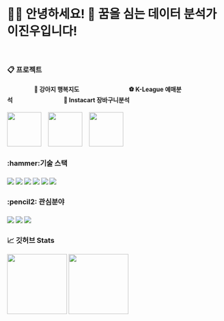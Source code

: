 



 <h1 align ='left'> 👨‍🌾 안녕하세요! 
🌱 꿈을 심는 데이터 분석가 이진우입니다! </h1></br>

<h3 align ='left'>📋 프로젝트 </h3>

#### &nbsp;&nbsp;&nbsp;&nbsp;&nbsp;&nbsp;&nbsp;&nbsp;&nbsp;&nbsp;&nbsp;&nbsp;&nbsp;&nbsp;&nbsp;&nbsp;&nbsp;&nbsp; 🐶 강아지 행복지도 &nbsp;&nbsp;&nbsp;&nbsp;&nbsp;&nbsp;&nbsp;&nbsp;&nbsp;&nbsp;&nbsp;&nbsp;&nbsp;&nbsp;&nbsp; &nbsp;&nbsp; &nbsp;&nbsp;&nbsp;&nbsp; &nbsp; &nbsp; &nbsp; &nbsp;&nbsp;&nbsp;   ⚽️ K-League 예매분석&nbsp;&nbsp;&nbsp;&nbsp;&nbsp;&nbsp;&nbsp;&nbsp;&nbsp;&nbsp;&nbsp;&nbsp;&nbsp;&nbsp;&nbsp;&nbsp;&nbsp;&nbsp;&nbsp;&nbsp;&nbsp;&nbsp;&nbsp;&nbsp;&nbsp;&nbsp;&nbsp;&nbsp;&nbsp;&nbsp;&nbsp;&nbsp;&nbsp;&nbsp;&nbsp;  🥑 Instacart 장바구니분석   
[<img height="80em" src="https://github-readme-stats.vercel.app/api/pin/?username=ev1025&repo=happy_dog_map" />](https://github.com/ev1025/happy_dog_map)
&nbsp; &nbsp;[<img height="80em" src="https://github-readme-stats.vercel.app/api/pin/?username=ev1025&repo=K-league_Ticketing" />](https://github.com/ev1025/K-league_Ticketing)
&nbsp; &nbsp;[<img height="80em" src="https://github-readme-stats.vercel.app/api/pin/?username=ev1025&repo=Instacart" />](https://github.com/ev1025/Instacart)
</br>

<h3 align ='left'> :hammer:기술 스택</h3>
<h3 align='left'>  
 <img src="https://img.shields.io/badge/MySQL-4479A1?style=flat-square&logo=MySQL&logoColor=white"/></a> 
 <img src="https://img.shields.io/badge/Python-3766AB?style=flat-square&logo=Python&logoColor=white"/></a> 
 <img src="https://img.shields.io/badge/Tableau-F4FFFC?style=flat-square&logo=Tableau&logoColor=18BFFF"/></a> 
 <img src="https://img.shields.io/badge/Git-F05032?style=flat-square&logo=Git&logoColor=white"/></a>
<img src="https://img.shields.io/badge/Github-181717?style=flat-square&logo=GitHub&logoColor=white"/></a>
<img src="https://img.shields.io/badge/Visual Studio Code-EDF8F9?style=flat-square&logo=Visual Studio Code&logoColor=007ACC"/></a>   
 </h3>
<h3 align ='left'> :pencil2: 관심분야</h3>
<h3 align='left'>
<img src="https://img.shields.io/badge/Google Analytics-E37400?style=flat-square&logo=Google Analytics&logoColor=white"/></a>
<img src="https://img.shields.io/badge/Apache Spark-E25A1C?style=flat-square&logo=Apache Spark&logoColor=white"/></a>
<img src="https://img.shields.io/badge/Amazon AWS-232F3E?style=flat-square&logo=Amazon AWS&logoColor=white"/></a></h3>

<h3 align ='left'> 📈 깃허브 Stats</h3>
<p align="left">
<img height="140em" src="https://github-readme-stats-fdgu.vercel.app/api?username=ev1025&show_icons=true" />
<img height="140em" src="https://github-readme-stats-fdgu.vercel.app/api/top-langs/?username=ev1025&layout=compact&hide=jupyter%20notebook" />
</p>

<!--
state
![Anurag's GitHub stats](https://github-readme-stats-fdgu.vercel.app/api?username=ev1025&show_icons=true&hide=issues,prs,&card_width=350)
![Anurag's GitHub stats](https://github-readme-stats-fdgu.vercel.app/api/top-langs/?username=ev1025&layout=compact&hide=jupyter%20notebook&card_height=160)

repocard
[![Readme Card](https://github-readme-stats.vercel.app/api/pin/?username=ev1025&repo=happy_dog_map)](https://github.com/ev1025/happy_dog_map)   
-->
<!--
스킬배찌 만드는법
아이콘 : https://simpleicons.org/?q=MYS
<img src="https://img.shields.io/badge/쓰고자하는_텍스트-컬러코드?style=flat-square&logo=simpleicons에서_아이콘이름&logoColor=white"/></a>&nbsp

-->

<h3 align='center'> </h3>
<!--
**ev1025/ev1025** is a ✨ _special_ ✨ repository because its `README.md` (this file) appears on your GitHub profile.

Here are some ideas to get you started:

- 🔭 I’m currently working on ...
- 🌱 I’m currently learning ...
- 👯 I’m looking to collaborate on ...
- 🤔 I’m looking for help with ...
- 💬 Ask me about ...
- 📫 How to reach me: ...
- 😄 Pronouns: ...
- ⚡ Fun fact: ...
-->

<!--
오류 : Something went wrong! file an issue at https://tiny.one/readme-stats 
 -> https://devjaewoo.tistory.com/m/170// 보고 해결

deloy할 때 오류
The name contains invalid characters. Only letters, digits, and underscores are allowed. Furthermore, the name should start with a letter. 
-> name에 공백없는지 확인
토큰 : 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


-->
